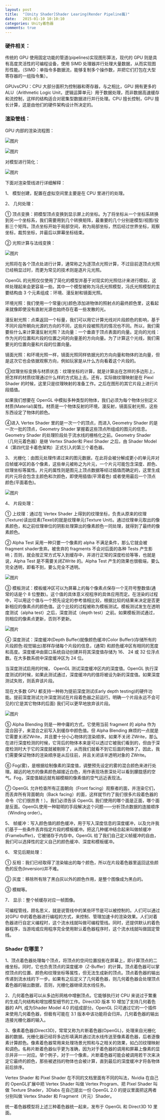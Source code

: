 ```yaml
---
layout: post
title:  "[Unity Shader]Shader Learing(Render Pipeline篇)"
date:   2015-01-10 10:10:10
categories: Unity着色器
comments: true
---
```


### 硬件相关：
传统的 GPU 使用固定功能的管道(pipelines)实现图形算法，现代的 GPU 则是具有高度灵活性的可编程设备，使用 SIMD 处理器并行处理大量数据，从而实现图形性能。（SIMD：单指令多数据流，能够复制多个操作数，并把它们打包在大型寄存器的一组指令集）。

GPUvsCPU：CPU 大部分面积为控制器和寄存器，与之相比，GPU 拥有更多的 ALU（Arithmetic Logic Unit，逻辑运算单元）用于数据处理，而非数据高速缓存和流控制，这样的结构适合对密集型数据进行并行处理。CPU 擅长控制，GPU 擅长计算，这是由他们的硬件架构设计所决定的。

### 渲染管线：
GPU 内部的渲染流程图：

![图片](http://owk5gjdrg.bkt.clouddn.com/0038Shader%20Learing%28Render%20Pipeline%E7%AF%87%29.png)

![图片](http://owk5gjdrg.bkt.clouddn.com/0039Shader%20Learing%28Render%20Pipeline%E7%AF%87%29.png)

对模型进行简化：

![图片](http://owk5gjdrg.bkt.clouddn.com/0040Shader%20Learing%28Render%20Pipeline%E7%AF%87%29.png)

下面对渲染管线进行详细解释：

1、 模型创建，配置在虚拟空间里主要是在 CPU 里进行的处理。

2、 几何处理：

① 顶点变换：把模型顶点变换到显示屏上的坐标。为了将坐标从一个坐标系转换到另一个坐标系，我们需要用到几个转换矩阵，最重要的几个分别是模型/视图/投影三个矩阵。顶点坐标开始于局部空间，称为局部坐标，然后经过世界坐标，观察坐标，裁剪坐标，并最后以屏幕坐标结束。

② 光照计算与法线变换：

![图片](http://owk5gjdrg.bkt.clouddn.com/0041Shader%20Learing%28Render%20Pipeline%E7%AF%87%29.png)

光照将在各个顶点处进行计算，通常称之为逐顶点光照计算，不过目前逐顶点光照已经稍显过时，而更为常见的技术则是逐片元光照。

OpenGL 的光照仅仅使用了简化的模型并基于对现实的光照估计来进行模拟，这样处理起来会更容易一些。其中一个模型被称为冯氏光照模型，冯氏光照模型的主要结构由 3 个元素组成：环境、漫反射和镜面光照。

环境光照：我们使用一个常量(光)颜色添加进物体的照射点的最终颜色里，这看起来就像即使没有直射光源也始终存在着一些发散的光。

漫反射光照：点乘返回一个标量，我们可以用它计算光线对片段颜色的影响，基于不同片段所朝向光源的方向的不同，这些片段被照亮的情况也不同。所以，我们需要些什么来计算漫反射光照？法向量：一个垂直于顶点表面的向量。定向的光线：作为光的位置和片段的位置之间的向量差的方向向量。为了计算这个光线，我们需要光的位置向量和片段的位置向量。

镜面光照：和环境光照一样，镜面光照同样依据光的方向向量和物体的法向量，但是这次它也会依据观察方向，例如玩家是从什么方向看着这个片段的。

③纹理坐标变换与材质状态：纹理坐标的计算，就是计算出在怎样的多边形上，把怎样的材质纹理通过什么样的方式贴上去。还有，实际做纹理映射是在 Piexl Shader 的时候，这里只是纹理映射的准备工作。之后在图形的其它片段上进行片段插值。

如果我们想要在 OpenGL 中模拟多种类型的物体，我们必须为每个物体分别定义材质(Material)属性。材质是一个物体反射的环境，漫反射，镜面反射光照，这些东西设定了物体的颜色。

④进入 Vertex Shader 里的是一次一个的顶点，而进入 Geometry Shader 的是一次一批的顶点，Geometry Shader 掌握着这些顶点所组成的图元的信息。Geometry Shader 的处理阶段处于流水线的栅格化之前。Geometry Shader （几何元着色器）是继 Vertex Shader和 Piexl Shader 之后，由 Shader Model 4（第四代显卡着色架构）正式引入的第三个着色器。

3、 光栅化：由图元处理传递过来的图元数据，在此将会被分解成更小的单元并对应帧缓冲区的各个像素，这些单元被称之为片元，一个片元可能包含深度、颜色、纹理坐标等属性。片元的属性则是图元上顶点数据等经过插值而确定的，这里生成的片元将会包含主颜色和次颜色，即使用插值(平滑着色) 或者使用最后一个顶点颜色(平面着色)。

![图片](http://owk5gjdrg.bkt.clouddn.com/0042Shader%20Learing%28Render%20Pipeline%E7%AF%87%29.png)

4、 片段处理：

① 上纹理：通过在 Vertex Shader 上得到的纹理坐标，负责从原来的纹理(Texture)读出纹素(Texel)的就是纹理单元(Texture Unit)。通过纹理单元取出的像素颜色，和之前纹理单位的阴影处理算出的像素颜色一同处理，就得到了最终的像素颜色。

② Alpha Test 采用一种只要一个像素的 alpha 不满足条件，那么它就会被 fragment shader舍弃。被舍弃的 fragments 不会对后面的各种 Tests 产生影响；否则，就会按正常方式写入到缓存中，并进行正常的深度检验等等，也就是说，Alpha Test 是不需要关闭ZWrite 的。Alpha Test 产生的效果也很极端，要么完全透明，即看不到，要么完全不透明。

![图片](http://owk5gjdrg.bkt.clouddn.com/0043Shader%20Learing%28Render%20Pipeline%E7%AF%87%29.png)

③ 模板测试：模板缓冲区可以为屏幕上的每个像素点保存一个无符号整数值(通常的话是个 8 位整数)。这个值的具体意义视程序的具体应用而定。在渲染的过程中，可以用这个值与一个预先设定的参考值相比较，根据比较的结果来决定是否更新相应的像素点的颜色值。这个比较的过程被称为模板测试。模板测试发生在透明度测试（alpha test）之后，深度测试（depth test）之前。如果模板测试通过，则相应的像素点更新，否则不更新。

![图片](http://owk5gjdrg.bkt.clouddn.com/0044Shader%20Learing%28Render%20Pipeline%E7%AF%87%29.png)

④ 深度测试：深度缓冲(Depth Buffer)就像颜色缓冲(Color Buffer)(存储所有的片段颜色:视觉输出)那样存储每个片段的信息，(通常) 和颜色缓冲区有相同的宽度和高度。深度缓冲由窗口系统自动创建并将其深度值存储为 16、 24 或 32 位浮点数。在大多数系统中深度缓冲区为 24 位。

当深度测试启用的时候， OpenGL 测试深度缓冲区内的深度值。OpenGL 执行深度测试的时候，如果此测试通过，深度缓冲内的值将被设为新的深度值。如果深度测试失败，则丢弃该片段。

现在大多数 GPU 都支持一种称为提前深度测试(Early depth testing)的硬件功能。提前深度测试允许深度测试在片段着色器之前运行。明确一个片段永远不会可见的(它是其它物体的后面) 我们可以更早地放弃该片段。

![图片](http://owk5gjdrg.bkt.clouddn.com/0045Shader%20Learing%28Render%20Pipeline%E7%AF%87%29.png)

⑤ Alpha Blending 则是一种中庸的方式，它使用当前 fragment 的 alpha 作为混合因子，来混合之前写入到缓存中颜色值。但 Alpha Blending 麻烦的一点就是它需要关闭ZWrite，并且要十分小心物体的渲染顺序。如果不关闭 ZWrite，那么在进行深度检测的时候，它背后的物体本来是可以透过它被我们看到的，但由于深度检测时大于它的深度就被剔除了，从而我们就看不到它后面的物体了。因此，我们需要保证物体的渲染顺序是从后往前，并且关闭该半透明对象的 ZWrite。

⑥ Fog(雾)，是根据绘制像素的深度值，调整预先设定的雾的混合颜色来进行处理。越远的地方的像素颜色越接近白色，用作表现场景深处可以看到朦胧感的空气。Fog，深度值越远就有越模糊的像素值的空气远近表现法。

⑦ OpenGL 允许检查所有正面朝向（Front facing）观察者的面，并渲染它们，而丢弃所有背面朝向（Back facing）的面，这样就节约了我们很多片段着色器的命令（它们很昂贵！）。我们必须告诉 OpenGL 我们使用的哪个面是正面，哪个面是反面。OpenGL使用一种聪明的手段解决这个问题——分析顶点数据的连接顺序（Winding order）。

5、 帧缓冲：写入颜色值的颜色缓冲，用于写入深度信息的深度缓冲，以及允许我们基于一些条件丢弃指定片段的模板缓冲。把这几种缓冲结合起来叫做帧缓冲(Framebuffer)，它被储存于内存中。OpenGL 给了我们自己定义帧缓冲的自由，我们可以选择性的定义自己的颜色缓冲、深度和模板缓冲。

6、 常见后期处理：

① 反相：我们已经取得了渲染输出的每个颜色，所以在片段着色器里返回这些颜色的反色(Inversion)并不难。

② 灰度：移除所有除了黑白灰以外的颜色作用，是整个图像成为黑白的。

③ 模糊等。

7、 显示：整个帧缓存对应一帧图像。

可编程管线，顾名思义，就是说管线中的某些环节是可以被控制的。人们可以通过对GPU 中的着色器进行编程的方式，来控制、管理加速卡的渲染效果。人们对着色器进行自定义编程时，这个流水线就叫做可编程管线。同时，还提供默认的着色器程序，当游戏或应用程序完全使用默认着色器程序时，这个流水线就叫做固定管线。

### Shader 在哪里？
1、顶点着色器处理每个顶点，将顶点的空间位置投影在屏幕上，即计算顶点的二维坐标。同时，它也负责顶点的深度缓冲（Z-Buffer）的计算。顶点着色器可以掌控顶点的位置、颜色和纹理坐标等属性，但无法生成新的顶点。顶点着色器的输出传递到流水线的下一步。如果有之后定义了几何着色器，则几何着色器会处理顶点着色器的输出数据，否则，光栅化器继续流水线任务。

2、几何着色器可以从多边形网格中增删顶点。它能够执行对 CPU 来说过于繁重的生成几何结构和增加模型细节的工作。Direct3D 版本 10 增加了支持几何着色器的 API, 成为Shader Model 4.0 的组成部分。OpenGL 只可通过它的一个插件来使用几何着色器，但极有可能在 3.1 版本中该功能将会归并。几何着色器的输出连接光栅化器的输入。

3、像素着色器(Direct3D)，常常又称为片断着色器(OpenGL)，处理来自光栅化器的数据。光栅化器已经将多边形填满并通过流水线传送至像素着色器，后者逐像素计算颜色。像素着色器常用来处理场景光照和与之相关的效果，如凸凹纹理映射和调色。名称片断着色器似乎更为准确，因为对于着色器的调用和屏幕上像素的显示并非一一对应。举个例子，对于一个像素，片断着色器可能会被调用若干次来决定它最终的颜色，那些被遮挡的物体也会被计算，直到最后的深度缓冲才将各物体前后排序。

Vertex Shader 和 Pixel Shader 在不同的文档里面有不同的叫法，Nvidia 在自己的 OpenGL扩展中把 Vertex Shader 叫做 Vertex Program、把 Pixel Shader 叫做 Texture Shader，3Dlabs 在自己提出一份 OpenGL 2.0 的提议里面把这两者分别叫做 Vertex Shader 和 Fragment（片元）Shader。

统一着色器模型将上述三种着色器统一起来，发布于 OpenGL 和 Direct3D 10 里面。